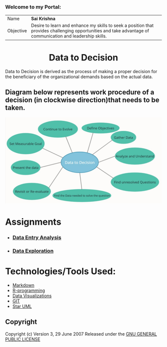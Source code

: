 ### Welcome to my Portal:
|||
| ------------- | ------------- |
|Name| **Sai Krishna**|
| Objective  |   Desire to learn and enhance my skills to seek a position that provides challenging opportunities and take advantage of communication and leadership skills.|



<h1 align="center">Data to Decision</h1>

Data to Decision is derived as the process of making a proper decision for the beneficiary of the organizational demands based on the actual data.

## Diagram below represents work procedure of a decision (in clockwise direction)that  needs to be taken.
![Data to Decision](https://github.com/saikrishnags05/Data-to-Decisions/blob/main/Data_to_Decision.jpg)

# Assignments
*  ### [Data Entry Analysis ](https://github.com/saikrishnags05/Data-to-Decisions/blob/main/Data%20Entry%20Analysis/readme.md)
* ### [Data Exploration](https://github.com/saikrishnags05/Data-to-Decisions/blob/main/Data%20Exploration/readme.md)

# Technologies/Tools Used: 
* [Markdown](https://docs.github.com/en/github/writing-on-github/getting-started-with-writing-and-formatting-on-github/basic-writing-and-formatting-syntax)
* [R-programming](https://en.wikipedia.org/wiki/R_(programming_language))
* [Data Visualizations](https://en.wikipedia.org/wiki/Data_visualization) 
* [GIT](https://en.wikipedia.org/wiki/GitHub)
* [Star UML](https://docs.staruml.io/)



## Copyright 
Copyright (c)  Version 3, 29 June 2007  Released under the [GNU GENERAL PUBLIC LICENSE](https://github.com/saikrishnags05/Data-to-Decisions/blob/429fafefdf300ddd4942f2154323588806f3d907/LICENSE)

